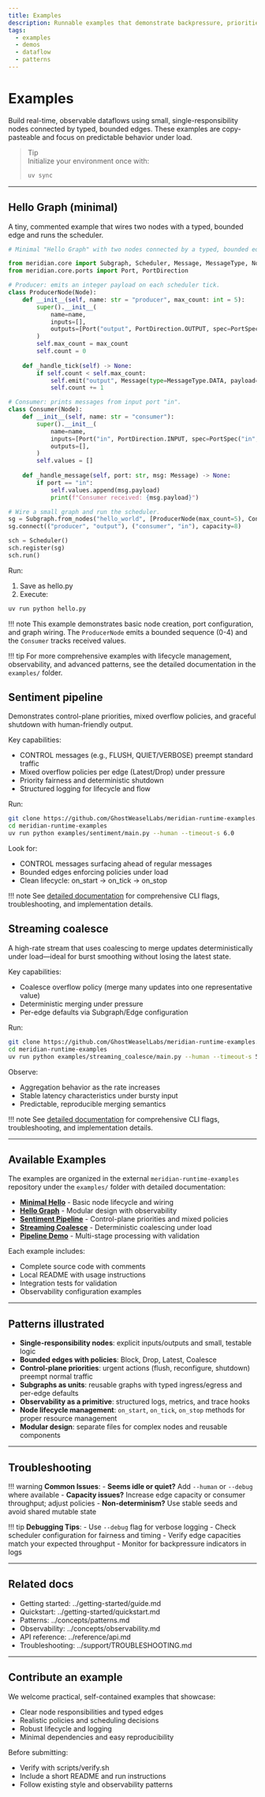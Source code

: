```yaml
---
title: Examples
description: Runnable examples that demonstrate backpressure, priorities, and observability with clean composition.
tags:
  - examples
  - demos
  - dataflow
  - patterns
---
```


# Examples

Build real-time, observable dataflows using small, single-responsibility nodes connected by typed, bounded edges. These examples are copy-pasteable and focus on predictable behavior under load.

> Tip  
> Initialize your environment once with:
> 
> ```bash
> uv sync
> ```

---

## Hello Graph (minimal)

A tiny, commented example that wires two nodes with a typed, bounded edge and runs the scheduler.

```python
# Minimal "Hello Graph" with two nodes connected by a typed, bounded edge.

from meridian.core import Subgraph, Scheduler, Message, MessageType, Node, PortSpec
from meridian.core.ports import Port, PortDirection

# Producer: emits an integer payload on each scheduler tick.
class ProducerNode(Node):
    def __init__(self, name: str = "producer", max_count: int = 5):
        super().__init__(
            name=name,
            inputs=[],
            outputs=[Port("output", PortDirection.OUTPUT, spec=PortSpec("output", int))],
        )
        self.max_count = max_count
        self.count = 0
        
    def _handle_tick(self) -> None:
        if self.count < self.max_count:
            self.emit("output", Message(type=MessageType.DATA, payload=self.count))
            self.count += 1

# Consumer: prints messages from input port "in".
class Consumer(Node):
    def __init__(self, name: str = "consumer"):
        super().__init__(
            name=name,
            inputs=[Port("in", PortDirection.INPUT, spec=PortSpec("in", int))],
            outputs=[],
        )
        self.values = []
        
    def _handle_message(self, port: str, msg: Message) -> None:
        if port == "in":
            self.values.append(msg.payload)
            print(f"Consumer received: {msg.payload}")

# Wire a small graph and run the scheduler.
sg = Subgraph.from_nodes("hello_world", [ProducerNode(max_count=5), Consumer()])
sg.connect(("producer", "output"), ("consumer", "in"), capacity=8)

sch = Scheduler()
sch.register(sg)
sch.run()
```

Run:

1. Save as hello.py
2. Execute:

```bash
uv run python hello.py
```

!!! note
    This example demonstrates basic node creation, port configuration, and graph wiring. The `ProducerNode` emits a bounded sequence (0-4) and the `Consumer` tracks received values.

!!! tip
    For more comprehensive examples with lifecycle management, observability, and advanced patterns, see the detailed documentation in the `examples/` folder.

## Sentiment pipeline

Demonstrates control-plane priorities, mixed overflow policies, and graceful shutdown with human-friendly output.

Key capabilities:

- CONTROL messages (e.g., FLUSH, QUIET/VERBOSE) preempt standard traffic
- Mixed overflow policies per edge (Latest/Drop) under pressure
- Priority fairness and deterministic shutdown
- Structured logging for lifecycle and flow

Run:
```bash
git clone https://github.com/GhostWeaselLabs/meridian-runtime-examples.git
cd meridian-runtime-examples
uv run python examples/sentiment/main.py --human --timeout-s 6.0
```

Look for:

- CONTROL messages surfacing ahead of regular messages
- Bounded edges enforcing policies under load
- Clean lifecycle: on_start → on_tick → on_stop

!!! note
    See [detailed documentation](../examples/sentiment.md) for comprehensive CLI flags, troubleshooting, and implementation details.



## Streaming coalesce

A high-rate stream that uses coalescing to merge updates deterministically under load—ideal for burst smoothing without losing the latest state.

Key capabilities:

- Coalesce overflow policy (merge many updates into one representative value)
- Deterministic merging under pressure
- Per-edge defaults via Subgraph/Edge configuration

Run:
```bash
git clone https://github.com/GhostWeaselLabs/meridian-runtime-examples.git
cd meridian-runtime-examples
uv run python examples/streaming_coalesce/main.py --human --timeout-s 5.0
```

Observe:

- Aggregation behavior as the rate increases
- Stable latency characteristics under bursty input
- Predictable, reproducible merging semantics

!!! note
    See [detailed documentation](../examples/streaming-coalesce.md) for comprehensive CLI flags, troubleshooting, and implementation details.

---

## Available Examples

The examples are organized in the external `meridian-runtime-examples` repository under the `examples/` folder with detailed documentation:

- **[Minimal Hello](../examples/minimal-hello.md)** - Basic node lifecycle and wiring
- **[Hello Graph](../examples/hello-graph.md)** - Modular design with observability
- **[Sentiment Pipeline](../examples/sentiment.md)** - Control-plane priorities and mixed policies
- **[Streaming Coalesce](../examples/streaming-coalesce.md)** - Deterministic coalescing under load
- **[Pipeline Demo](../examples/pipeline-demo.md)** - Multi-stage processing with validation

Each example includes:

- Complete source code with comments
- Local README with usage instructions
- Integration tests for validation
- Observability configuration examples

---

## Patterns illustrated

- **Single-responsibility nodes**: explicit inputs/outputs and small, testable logic
- **Bounded edges with policies**: Block, Drop, Latest, Coalesce
- **Control-plane priorities**: urgent actions (flush, reconfigure, shutdown) preempt normal traffic
- **Subgraphs as units**: reusable graphs with typed ingress/egress and per-edge defaults
- **Observability as a primitive**: structured logs, metrics, and trace hooks
- **Node lifecycle management**: `on_start`, `on_tick`, `on_stop` methods for proper resource management
- **Modular design**: separate files for complex nodes and reusable components

---

## Troubleshooting

!!! warning
    **Common Issues**:
    - **Seems idle or quiet?** Add `--human` or `--debug` where available
    - **Capacity issues?** Increase edge capacity or consumer throughput; adjust policies
    - **Non-determinism?** Use stable seeds and avoid shared mutable state

!!! tip
    **Debugging Tips**:
    - Use `--debug` flag for verbose logging
    - Check scheduler configuration for fairness and timing
    - Verify edge capacities match your expected throughput
    - Monitor for backpressure indicators in logs

---

## Related docs

- Getting started: ../getting-started/guide.md
- Quickstart: ../getting-started/quickstart.md
- Patterns: ../concepts/patterns.md
- Observability: ../concepts/observability.md
- API reference: ../reference/api.md
- Troubleshooting: ../support/TROUBLESHOOTING.md

---

## Contribute an example

We welcome practical, self-contained examples that showcase:

- Clear node responsibilities and typed edges
- Realistic policies and scheduling decisions
- Robust lifecycle and logging
- Minimal dependencies and easy reproducibility

Before submitting:

- Verify with scripts/verify.sh
- Include a short README and run instructions
- Follow existing style and observability patterns
